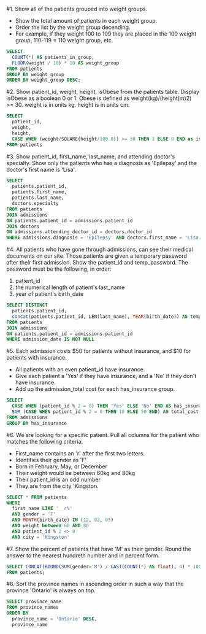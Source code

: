#1. Show all of the patients grouped into weight groups.
- Show the total amount of patients in each weight group.
- Order the list by the weight group decending.
- For example, if they weight 100 to 109 they are placed in the 100 weight group, 110-119 = 110 weight group, etc.
```sql
SELECT
  COUNT(*) AS patients_in_group,
  FLOOR(weight / 10) * 10 AS weight_group
FROM patients
GROUP BY weight_group
ORDER BY weight_group DESC;
```
#2. Show patient_id, weight, height, isObese from the patients table. Display isObese as a boolean 0 or 1. Obese is defined as weight(kg)/(height(m)2) >= 30. weight is in units kg. height is in units cm.
```sql
SELECT 
  patient_id,
  weight,
  height,
  CASE WHEN (weight/SQUARE(height/100.0)) >= 30 THEN 1 ELSE 0 END as isObese
FROM patients
```
#3. Show patient_id, first_name, last_name, and attending doctor's specialty. Show only the patients who has a diagnosis as 'Epilepsy' and the doctor's first name is 'Lisa'.
```sql
SELECT 
  patients.patient_id,
  patients.first_name, 
  patients.last_name, 
  doctors.specialty
FROM patients
JOIN admissions
ON patients.patient_id = admissions.patient_id
JOIN doctors
ON admissions.attending_doctor_id = doctors.doctor_id
WHERE admissions.diagnosis = 'Epilepsy' AND doctors.first_name = 'Lisa'
```
#4. All patients who have gone through admissions, can see their medical documents on our site. Those patients are given a temporary password after their first admission. Show the patient_id and temp_password. The password must be the following, in order:
1. patient_id
2. the numerical length of patient's last_name
3. year of patient's birth_date
```sql
SELECT DISTINCT
  patients.patient_id, 
  concat(patients.patient_id, LEN(last_name), YEAR(birth_date)) AS temp_password
FROM patients
JOIN admissions
ON patients.patient_id = admissions.patient_id
WHERE admission_date IS NOT NULL
```
#5. Each admission costs $50 for patients without insurance, and $10 for patients with insurance. 
- All patients with an even patient_id have insurance.
- Give each patient a 'Yes' if they have insurance, and a 'No' if they don't have insurance.
- Add up the admission_total cost for each has_insurance group.
```sql
SELECT 
  CASE WHEN (patient_id % 2 = 0) THEN 'Yes' ELSE 'No' END AS has_insurance,
  SUM (CASE WHEN patient_id % 2 = 0 THEN 10 ELSE 50 END) AS total_cost
FROM admissions
GROUP BY has_insurance
```
#6. We are looking for a specific patient. Pull all columns for the patient who matches the following criteria:
- First_name contains an 'r' after the first two letters.
- Identifies their gender as 'F'
- Born in February, May, or December
- Their weight would be between 60kg and 80kg
- Their patient_id is an odd number
- They are from the city 'Kingston.
```sql
SELECT * FROM patients
WHERE 
  first_name LIKE '__r%' 
  AND gender = 'F'
  AND MONTH(birth_date) IN (12, 02, 05)
  AND weight between 60 AND 80
  AND patient_id % 2 <> 0 
  AND city = 'Kingston'
```
#7. Show the percent of patients that have 'M' as their gender. Round the answer to the nearest hundreth number and in percent form.
```sql
SELECT CONCAT(ROUND(SUM(gender='M') / CAST(COUNT(*) AS float), 4) * 100, '%')
FROM patients;
```
#8. Sort the province names in ascending order in such a way that the province 'Ontario' is always on top.
```sql
SELECT province_name
FROM province_names
ORDER BY
  province_name = 'Ontario' DESC,
  province_name
```
